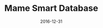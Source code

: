 ---
layout: site
title: "Mame Smart Database"
date: 2016-12-31
categories: [community]
version: 5.2.0
major: 5
minor: 2
patch: 0
slug: mame-smart-database
link: https://msdb.lapli.fr/#/home
submitter: lpolepeddi
permalink: /sites/:slug
---